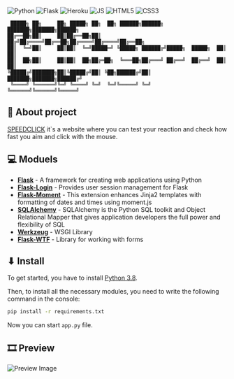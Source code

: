 ![Python](https://img.shields.io/badge/Python-3776AB?style=for-the-badge&logo=python&logoColor=white)
![Flask](https://img.shields.io/badge/Flask-000000?style=for-the-badge&logo=flask&logoColor=white)
![Heroku](https://img.shields.io/badge/Heroku-430098?style=for-the-badge&logo=heroku&logoColor=white)
![JS](https://img.shields.io/badge/JavaScript-F7DF1E?style=for-the-badge&logo=javascript&logoColor=black)
![HTML5](https://img.shields.io/badge/HTML5-E34F26?style=for-the-badge&logo=html5&logoColor=white)
![CSS3](https://img.shields.io/badge/CSS3-1572B6?style=for-the-badge&logo=css3&logoColor=white)
    
     █████╗ ██╗     ██╗ █████╗ ██╗  ██╗ ██████╗██████╗ ███████╗███████╗██████╗
    ██╔══██╗██║     ██║██╔══██╗██║ ██╔╝██╔════╝██╔══██╗██╔════╝██╔════╝██╔══██╗
    ██║  ╚═╝██║     ██║██║  ╚═╝█████═╝ ╚█████╗ ██████╔╝█████╗  █████╗  ██║  ██║
    ██║  ██╗██║     ██║██║  ██╗██╔═██╗  ╚═══██╗██╔═══╝ ██╔══╝  ██╔══╝  ██║  ██║ 
    ╚█████╔╝███████╗██║╚█████╔╝██║ ╚██╗██████╔╝██║     ███████╗███████╗██████╔╝
     ╚════╝ ╚══════╝╚═╝ ╚════╝ ╚═╝  ╚═╝╚═════╝ ╚═╝     ╚══════╝╚══════╝╚═════╝ 
## 📝 About project
[SPEEDCLICK](https://click-speed.herokuapp.com) it`s a website where you can test your reaction and check how fast you aim and click with the mouse.

## 💻 Moduels
* **[Flask](https://flask.palletsprojects.com/en/master/)** - A framework for creating web applications using Python
* **[Flask-Login](https://flask-login.readthedocs.io/en/latest/)** - Provides user session management for Flask 
* **[Flask-Moment](https://github.com/miguelgrinberg/Flask-Moment)** - This extension enhances Jinja2 templates with 
formatting of dates and times using moment.js
* **[SQLAlchemy](https://docs.sqlalchemy.org/en/13/)** - SQLAlchemy is the Python SQL toolkit and Object Relational Mapper 
that gives application developers the full power and flexibility of SQL
* **[Werkzeug](https://github.com/pallets/werkzeug)** - WSGI Library
* **[Flask-WTF](https://flask-wtf.readthedocs.io/en/v0.8.3/)** - Library for working with forms

## ⬇ Install
To get started, you have to install [Python 3.8](https://www.python.org/downloads/release/python-380/).

Then, to install all the necessary modules, you need to write the following command in the console:
```sh
pip install -r requirements.txt
```
Now you can start `app.py` file.

## 🎞 Preview
![Preview Image](https://i.postimg.cc/7PXqjWPQ/Web-Showcase-Project-Presentation.png)
